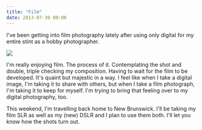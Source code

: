 ```yaml
---
title: "Film"
date: 2013-07-30 00:00
---
```


I've been getting into film photography lately after using only digital for my entire stint as a hobby photographer.

 [![](http://distilleryimage10.ak.instagram.com/3204f252d9ee11e29d8022000a1fa9ec_7.jpg)](http://distilleryimage10.ak.instagram.com/3204f252d9ee11e29d8022000a1fa9ec_7.jpg)

I'm really enjoying film. The process of it. Contemplating the shot and double, triple checking my composition. Having to wait for the film to be developed. It's quaint but majestic in a way. I feel like when I take a digital image, I'm taking it to share with others, but when I take a film photograph, I'm taking it to keep for myself. I'm trying to bring that feeling over to my digital photography, too.

This weekend, I'm travelling back home to New Brunswick. I'll be taking my film SLR as well as my (new) DSLR and I plan to use them both. I'll let you know how the shots turn out.

<!-- more -->
